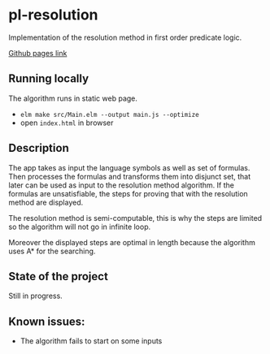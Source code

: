 # pl-resolution
Implementation of the resolution method in first order predicate logic. 
 
[Github pages link](https://nikolaydpaev.github.io/pl-resolution/)

## Running locally
The algorithm runs in static web page.
  - ```elm make src/Main.elm --output main.js --optimize ```
  - open ```index.html``` in browser

## Description
The app takes as input the language symbols as well as set of formulas.
Then processes the formulas and transforms them into disjunct set, that later can be used as input to the resolution method algorithm.
If the formulas are unsatisfiable, the steps for proving that with the resolution method are displayed.

The resolution method is semi-computable, this is why the steps are limited so the algorithm will not go in infinite loop.

Moreover the displayed steps are optimal in length because the algorithm uses A* for the searching.

## State of the project
Still in progress.

## Known issues:
  - The algorithm fails to start on some inputs
